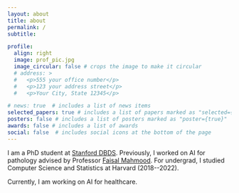 ```yaml
---
layout: about
title: about
permalink: /
subtitle:

profile:
  align: right
  image: prof_pic.jpg
  image_circular: false # crops the image to make it circular
  # address: >
  #   <p>555 your office number</p>
  #   <p>123 your address street</p>
  #   <p>Your City, State 12345</p>

# news: true  # includes a list of news items
selected_papers: true # includes a list of papers marked as "selected={true}"
posters: false # includes a list of posters marked as "poster={true}"
awards: false # includes a list of awards
social: false  # includes social icons at the bottom of the page
---
```


I am a PhD student at [Stanford DBDS](https://dbds.stanford.edu/). Previously, I worked on AI for pathology advised by Professor [Faisal Mahmood](https://faisal.ai/). For undergrad, I studied Computer Science and Statistics at Harvard (2018--2022).
<!-- I am a research assistant at the [Mahmood Lab](https://faisal.ai/) affiliated with the [Brigham and Women's Hospital](https://www.brighamandwomens.org/) and [Massachusetts General Hospital](https://www.massgeneral.org/) in Boston, MA.  -->

Currently, I am working on AI for healthcare. 
